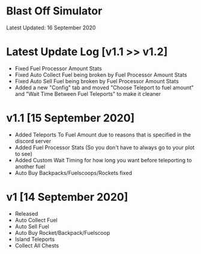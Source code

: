 # Blast Off Simulator

Latest Updated: 16 September 2020

# Latest Update Log [v1.1 >> v1.2]
- Fixed Fuel Processor Amount Stats
- Fixed Auto Collect Fuel being broken by Fuel Processor Amount Stats
- Fixed Auto Sell Fuel being broken by Fuel Processor Amount Stats
- Added a new "Config" tab and moved "Choose Teleport to fuel amount" and "Wait Time Between Fuel Teleports" to make it cleaner

# v1.1 [15 September 2020]
- Added Teleports To Fuel Amount due to reasons that is specified in the discord server
- Added Fuel Processor Stats (So you don't have to always go to your plot to see)
- Added Custom Wait Timing for how long you want before teleporting to another fuel
- Auto Buy Backpacks/Fuelscoops/Rockets fixed

# v1 [14 September 2020]
- Released
- Auto Collect Fuel
- Auto Sell Fuel
- Auto Buy Rocket/Backpack/Fuelscoop
- Island Teleports
- Collect All Chests